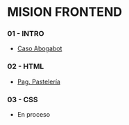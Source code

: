 # MISION FRONTEND #

### 01 - INTRO
- [Caso Abogabot](https://github.com/JoseAntLX/LaunchX/tree/master/Frontend/01%20-%20Intro)

### 02 - HTML
- [Pag. Pastelería](https://pasteleriadulce.netlify.app/)

### 03 - CSS
- En proceso
